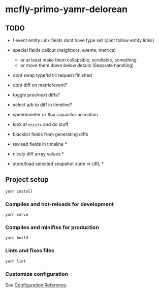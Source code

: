 # mcfly-primo-yamr-delorean

## TODO

- ! event entity Link fields dont have type set (cant follow entity links)
- special fields callout (neighbors, events, metrics)
  - or at least make them collapsible, scrollable, something
  - or move them down below details (Separate handling)

- dont swap type/id till request finished
- dont diff on metric/event?
- toggle prev/next diffs?
- select a/b to diff in timeline?

- speedometer or flux capacitor animation
- look at `exists` and do stuff
- blacklist fields from generating diffs
- revised fields in timeline *
- nicely diff array values *
- store/load selected snapshot state in URL *


## Project setup
```
yarn install
```

### Compiles and hot-reloads for development
```
yarn serve
```

### Compiles and minifies for production
```
yarn build
```

### Lints and fixes files
```
yarn lint
```

### Customize configuration
See [Configuration Reference](https://cli.vuejs.org/config/).

